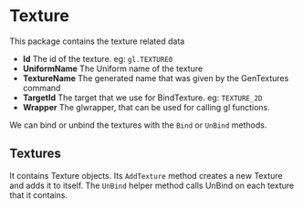 # Texture

This package contains the texture related data
- **Id** The id of the texture. eg: `gl.TEXTURE0`
- **UniformName** The Uniform name of the texture
- **TextureName** The generated name that was given by the GenTextures command
- **TargetId** The target that we use for BindTexture. eg: `TEXTURE_2D`
- **Wrapper** The glwrapper, that can be used for calling gl functions.

We can bind or unbind the textures with the `Bind` or `UnBind` methods.

## Textures

It contains Texture objects. Its `AddTexture` method creates a new Texture and adds it to itself. The `UnBind` helper method calls UnBind on each texture that it contains.
